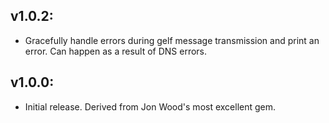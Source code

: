## v1.0.2:

* Gracefully handle errors during gelf message transmission and print an error. Can happen as a result of DNS errors.

## v1.0.0:

* Initial release. Derived from Jon Wood's most excellent gem.
